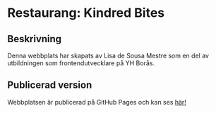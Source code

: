 # Restaurang: Kindred Bites

## Beskrivning

Denna webbplats har skapats av Lisa de Sousa Mestre som en del av utbildningen som frontendutvecklare på YH Borås.

## Publicerad version

Webbplatsen är publicerad på GitHub Pages och kan ses [här!](https://lisa-desousa.github.io/F25D_RestaurangSida/)
